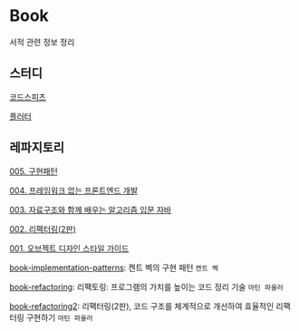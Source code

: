 # Book

서적 관련 정보 정리

## 스터디

[코드스피츠](https://github.com/khs-note/study-codespitz)

[플러터](https://github.com/khs-note/study-flutter)


## 레파지토리

[005. 구현패턴](https://github.com/khs-note/book-005)

[004. 프레임워크 없는 프론트엔드 개발](https://github.com/khs-note/book-004)

[003. 자료구조와 함께 배우는 알고리즘 입문 자바](https://github.com/khs-note/book-003)

[002. 리팩터링(2판)](https://github.com/khs-note/book-002)

[001. 오브젝트 디자인 스타일 가이드](https://github.com/khs-note/book-001)

[book-implementation-patterns](https://github.com/khs-note/book-implementation-patterns): 켄트 벡의 구현 패턴 `켄트 벡`

[book-refactoring](https://github.com/khs-note/book-refactoring): 리팩토링: 프로그램의 가치를 높이는 코드 정리 기술 `마틴 파울러`

[book-refactoring2](https://github.com/khs-note/book-refactoring2): 리팩터링(2판), 코드 구조를 체계적으로 개선하여 효율적인 리팩터링 구현하기 `마틴 파울러`
